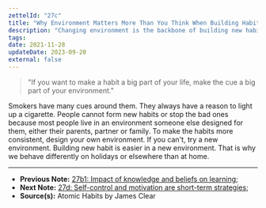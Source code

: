 ```yaml
---
zettelId: "27c"
title: "Why Environment Matters More Than You Think When Building Habits"
description: "Changing environment is the backbone of building new habits."
tags:
date: 2021-11-28
updateDate: 2023-09-20
external: false
---
```


> "If you want to make a habit a big part of your life, make the cue a big part of your environment."

Smokers have many cues around them. They always have a reason to light up a cigarette. People cannot form new habits or stop the bad ones because most people live in an environment someone else designed for them, either their parents, partner or family. To make the habits more consistent, design your own environment. If you can't, try a new environment. Building new habit is easier in a new environment. That is why we behave differently on holidays or elsewhere than at home.

---

- **Previous Note:** [27b1: Impact of knowledge and beliefs on learning](/notes/27b1/);
- **Next Note:** [27d: Self-control and motivation are short-term strategies](/notes/27d/);
- **Source(s):** Atomic Habits by James Clear
